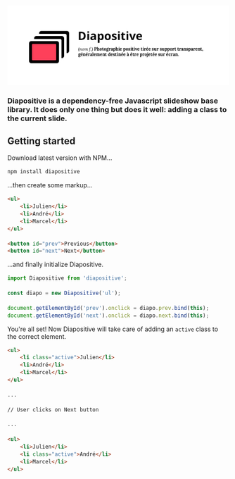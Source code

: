 ![main image](docs/main.jpg)

### Diapositive is a dependency-free Javascript slideshow base library. It does only one thing but does it well: adding a class to the current slide.

## Getting started

Download latest version with NPM...

```bash
npm install diapositive
```

...then create some markup...

```html
<ul>
    <li>Julien</li>
    <li>André</li>
    <li>Marcel</li>
</ul>

<button id="prev">Previous</button>
<button id="next">Next</button>
```

...and finally initialize Diapositive.
```js
import Diapositive from 'diapositive';

const diapo = new Diapositive('ul');

document.getElementById('prev').onclick = diapo.prev.bind(this);
document.getElementById('next').onclick = diapo.next.bind(this);
```

You're all set! Now Diapositive will take care of adding an `active` class to the correct element.

```html
<ul>
    <li class="active">Julien</li>
    <li>André</li>
    <li>Marcel</li>
</ul>

...

// User clicks on Next button

...

<ul>
    <li>Julien</li>
    <li class="active">André</li>
    <li>Marcel</li>
</ul>
```
